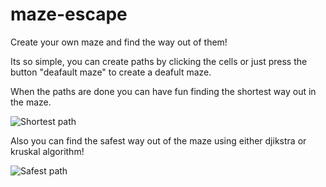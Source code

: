 # maze-escape
Create your own maze and find the way out of them!

Its so simple, you can create paths by clicking the cells or just press the button "deafault maze" to create a deafult maze.

When the paths are done you can have fun finding the shortest way out in the maze.

![Shortest path](https://media.discordapp.net/attachments/582665686938157066/784152316939993178/unknown.png?width=469&height=474)


Also you can find the safest way out of the maze using either djikstra or kruskal algorithm!


![Safest path](https://media.discordapp.net/attachments/582665686938157066/784152355267936307/unknown.png?width=478&height=474)


